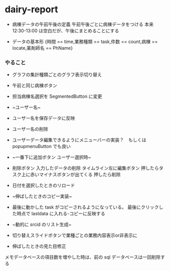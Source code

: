 # dairy-report

- 病棟データの午前午後の定義 午前午後ごとに病棟データをつける
  本来 12:30-13:00 は空白だが、午後にまとめることにする

- データの基本形 {時間 == time,業務種類 == task,件数 == count,病棟 ==
  locate,薬剤師名 == PhName}

### やること

- グラフの集計種類ごとのグラフ表示切り替え

- 午前と同じ病棟ボタン

- 担当病棟名選択を SegmentedButton に変更

- ~ユーザー名~

- ユーザー名を保存データに反映

- ユーザー名の削除

- ユーザーデータ編集できるようにメニューバーの実装？　もしくは popupmenuButton でも良い

- ~一番下に追加ボタン ユーザー選択時~

- 削除ボタン 入力したデータの削除
タイムライン左に編集ボタン
押したらタスク上に赤いマイナスボタンが出てくる
押したら削除

- 日付を選択したときのリロード

- ~伸ばしたときのコピー実装~

- 最後に動かした task がコピーされるようになっている。
  最後にクリックした時点で lastdata に入れる-コピーに反映する

- ~動的に srcid のリスト生成~

- 切り替えスライドボタンで業種ごとの業務内容表示or非表示に

- 伸ばしたときの見た目修正

メモデータベースの項目数を増やした時は、前の sql データベースは一回削除する
